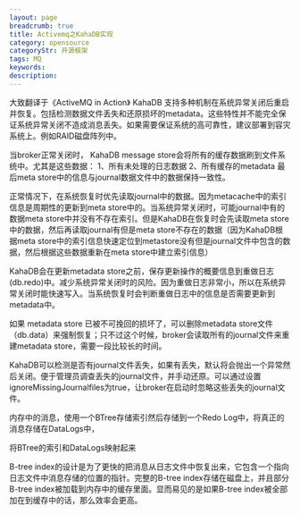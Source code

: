 ```yaml
---
layout: page
breadcrumb: true
title: Activemq之KahaDB实现
category: opensource
categoryStr: 开源框架
tags: MQ
keywords: 
description: 
---
```




大致翻译于《ActiveMQ in Action》
KahaDB 支持多种机制在系统异常关闭后重启并恢复。包括检测数据文件丢失和还原损坏的metadata。这些特性并不能完全保证系统异常关闭不造成消息丢失。如果需要保证系统的高可靠性，建议部署到容灾系统上。例如RAID磁盘阵列中。 

当broker正常关闭时， KahaDB message store会将所有的缓存数据刷到文件系统中。尤其是这些数据： 
1、所有未处理的日志数据 
2、所有缓存的metadata 
最后meta store中的信息与journal数据文件中的数据保持一致性。 

正常情况下，在系统恢复时优先读取journal中的数据。因为metacache中的索引信息是周期性的更新到meta store中的。当系统异常关闭时，可能journal中有的数据meta store中并没有不存在索引。但是KahaDB在恢复时会先读取meta store中的数据，然后再读取journal有但是meta store不存在的数据（因为KahaDB根据meta store中的索引信息快速定位到metastore没有但是journal文件中包含的数据，然后根据这些数据重新在meta store中建立索引信息） 

KahaDB会在更新metadata store之前，保存更新操作的概要信息到重做日志(db.redo)中。减少系统异常关闭时的风险。因为重做日志非常小，所以在系统异常关闭时能快速写入。当系统恢复时会判断重做日志中的信息是否需要更新到metadata中。 

如果 metadata store 已被不可挽回的损坏了，可以删除metadata store文件（db.data）来强制恢复；只不过这个时候，broker会读取所有的journal文件来重建metadata store，需要一段比较长的时间。 

KahaDB可以检测是否有journal文件丢失，如果有丢失，默认将会抛出一个异常然后关闭。便于管理员调查丢失的journal文件，并手动还原。可以通过设置ignoreMissingJournalfiles为true，让broker在启动时忽略这些丢失的journal文件。






内存中的消息，使用一个BTree存储索引然后存储到一个Redo Log中，将真正的消息存储在DataLogs中，

将BTree的索引和DataLogs映射起来

B-tree index的设计是为了更快的把消息从日志文件中恢复出来，它包含一个指向日志文件中消息存储的位置的指针。完整的B-tree index存储在磁盘上，并且部分B-tree index被加载到内存中的缓存里面。显而易见的是如果B-tree index被全部加在到缓存中的话，那么效率会更高。



